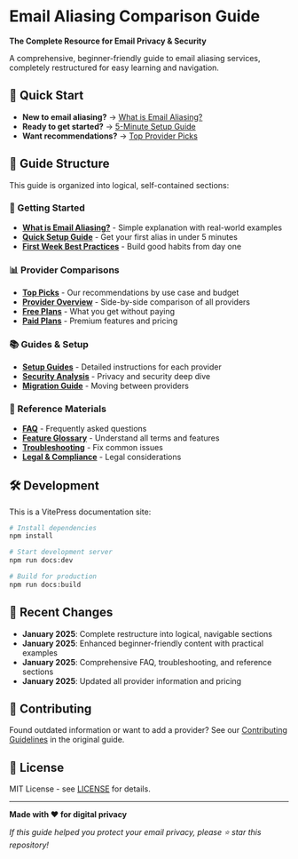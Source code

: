 # Email Aliasing Comparison Guide

**The Complete Resource for Email Privacy & Security**

A comprehensive, beginner-friendly guide to email aliasing services, completely restructured for easy learning and navigation.

## 🎯 Quick Start

- **New to email aliasing?** → [What is Email Aliasing?](./getting-started/what-is-email-aliasing.md)
- **Ready to get started?** → [5-Minute Setup Guide](./getting-started/quick-start.md)
- **Want recommendations?** → [Top Provider Picks](./providers/top-picks.md)

## 📖 Guide Structure

This guide is organized into logical, self-contained sections:

### 🚀 Getting Started
- **[What is Email Aliasing?](./getting-started/what-is-email-aliasing.md)** - Simple explanation with real-world examples
- **[Quick Setup Guide](./getting-started/quick-start.md)** - Get your first alias in under 5 minutes
- **[First Week Best Practices](./getting-started/first-week.md)** - Build good habits from day one

### 📊 Provider Comparisons
- **[Top Picks](./providers/top-picks.md)** - Our recommendations by use case and budget
- **[Provider Overview](./providers/overview.md)** - Side-by-side comparison of all providers
- **[Free Plans](./providers/free-plans.md)** - What you get without paying
- **[Paid Plans](./providers/paid-plans.md)** - Premium features and pricing

### 📚 Guides & Setup
- **[Setup Guides](./guides/setup-guides.md)** - Detailed instructions for each provider
- **[Security Analysis](./guides/security.md)** - Privacy and security deep dive
- **[Migration Guide](./guides/migration.md)** - Moving between providers

### 📖 Reference Materials
- **[FAQ](./reference/faq.md)** - Frequently asked questions
- **[Feature Glossary](./reference/features.md)** - Understand all terms and features
- **[Troubleshooting](./reference/troubleshooting.md)** - Fix common issues
- **[Legal & Compliance](./reference/legal.md)** - Legal considerations

## 🛠 Development

This is a VitePress documentation site:

```bash
# Install dependencies
npm install

# Start development server
npm run docs:dev

# Build for production
npm run docs:build
```

## 📝 Recent Changes

- **January 2025**: Complete restructure into logical, navigable sections
- **January 2025**: Enhanced beginner-friendly content with practical examples
- **January 2025**: Comprehensive FAQ, troubleshooting, and reference sections
- **January 2025**: Updated all provider information and pricing

## 🤝 Contributing

Found outdated information or want to add a provider? See our [Contributing Guidelines](./archive/original-guide.md#contributing) in the original guide.

## 📄 License

MIT License - see [LICENSE](./LICENSE.md) for details.

---

**Made with ❤️ for digital privacy**

*If this guide helped you protect your email privacy, please ⭐ star this repository!*